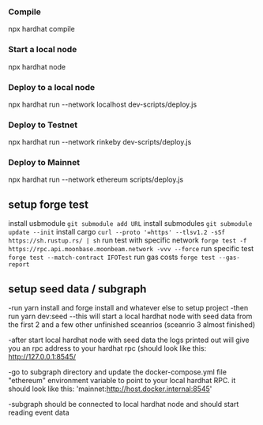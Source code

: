 ### Compile
npx hardhat compile

### Start a local node
npx hardhat node

### Deploy to a local node
npx hardhat run --network localhost dev-scripts/deploy.js

### Deploy to Testnet
npx hardhat run --network rinkeby dev-scripts/deploy.js

### Deploy to Mainnet
npx hardhat run --network ethereum scripts/deploy.js

## setup forge test
install usbmodule
`git submodule add URL`
install submodules
`git submodule update --init`
install cargo
`curl --proto '=https' --tlsv1.2 -sSf https://sh.rustup.rs/ | sh`
run test with specific network
`forge test -f https://rpc.api.moonbase.moonbeam.network -vvv --force`
run specific test
`forge test --match-contract IFOTest`
run gas costs
`forge test --gas-report`

## setup seed data / subgraph
-run yarn install and forge install and whatever else to setup project
-then run yarn dev:seed
--this will start a local hardhat node with seed data from the first 2 and a few other unfinished sceanrios (sceanrio 3 almost finished)

-after start local hardhat node with seed data the logs printed out will give you an rpc address to your hardhat rpc (should look like this: http://127.0.0.1:8545/

-go to subgraph directory and update the docker-compose.yml file "ethereum" environment variable to point to your local hardhat RPC. it should look like this: 'mainnet:http://host.docker.internal:8545'

-subgraph should be connected to local hardhat node and should start reading event data